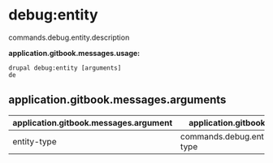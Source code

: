 # debug:entity
commands.debug.entity.description

**application.gitbook.messages.usage:**
```
drupal debug:entity [arguments]
de
```

## application.gitbook.messages.arguments
application.gitbook.messages.argument | application.gitbook.messages.details
---------|-------------
entity-type | commands.debug.entity.arguments.entity-type
